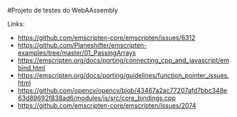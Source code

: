 #Projeto de testes do WebAAssembly


Links:

* https://github.com/emscripten-core/emscripten/issues/6312
* https://github.com/Planeshifter/emscripten-examples/tree/master/01_PassingArrays
* https://emscripten.org/docs/porting/connecting_cpp_and_javascript/embind.html
* https://emscripten.org/docs/porting/guidelines/function_pointer_issues.html
* https://github.com/opencv/opencv/blob/43467a2ac77207afd7bbc348e63d89692f838ad6/modules/js/src/core_bindings.cpp
* https://github.com/emscripten-core/emscripten/issues/2074
